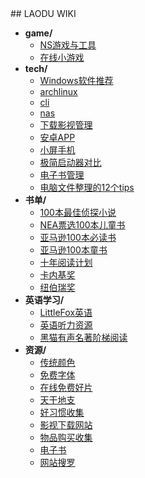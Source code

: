 <link rel="shortcut icon" href="favicon.ico">
<div class="w">
## LAODU WIKI
<!-- filetree -->

 - **game/**
   - [NS游戏与工具](./game/NS游戏与工具.html)
   - [在线小游戏](./game/在线小游戏.html)
 - **tech/**
   - [Windows软件推荐](./tech/Windows软件推荐.html)
   - [archlinux](./tech/archlinux.html)
   - [cli](./tech/cli.html)
   - [nas](./tech/nas.html)
   - [下载影视管理](./tech/下载影视管理.html)
   - [安卓APP](./tech/安卓APP.html)
   - [小屏手机](./tech/小屏手机.html)
   - [极简启动器对比](./tech/极简启动器对比.html)
   - [电子书管理](./tech/电子书管理.html)
   - [电脑文件整理的12个tips](./tech/电脑文件整理的12个tips.html)
 - **书单/**
   - [100本最佳侦探小说](./书单/100本最佳侦探小说.html)
   - [NEA票选100本儿童书](./书单/NEA票选100本儿童书.html)
   - [亚马逊100本必读书](./书单/亚马逊100本必读书.html)
   - [亚马逊100本童书](./书单/亚马逊100本童书.html)
   - [十年阅读计划](./书单/十年阅读计划.html)
   - [卡内基奖](./书单/卡内基奖.html)
   - [纽伯瑞奖](./书单/纽伯瑞奖.html)
 - **英语学习/**
   - [LittleFox英语](./英语学习/LittleFox英语.html)
   - [英语听力资源](./英语学习/英语听力资源.html)
   - [黑猫有声名著阶梯阅读](./英语学习/黑猫有声名著阶梯阅读.html)
 - **资源/**
   - [传统颜色](./资源/传统颜色.html)
   - [免费字体](./资源/免费字体.html)
   - [在线免费好片](./资源/在线免费好片.html)
   - [天干地支](./资源/天干地支.html)
   - [好习惯收集](./资源/好习惯收集.html)
   - [影视下载网站](./资源/影视下载网站.html)
   - [物品购买收集](./资源/物品购买收集.html)
   - [电子书](./资源/电子书.html)
   - [网站搜罗](./资源/网站搜罗.html)

<!-- filetreestop -->
</div>



